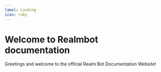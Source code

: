 ```yaml
---
label: Landing
icon: ruby 
---
```

# Welcome to Realmbot documentation

Greetings and welcome to the official Realm Bot Documentation Website!
